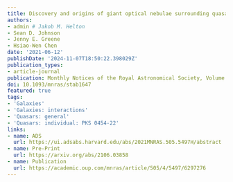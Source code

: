 ```yaml
---
title: Discovery and origins of giant optical nebulae surrounding quasar PKS 0454-22
authors:
- admin # Jakob M. Helton
- Sean D. Johnson
- Jenny E. Greene
- Hsiao-Wen Chen
date: '2021-06-12'
publishDate: '2024-11-07T18:50:22.398029Z'
publication_types:
- article-journal
publication: Monthly Notices of the Royal Astronomical Society, Volume 505, Issue 4, pages 5497-5513
doi: 10.1093/mnras/stab1647
featured: true
tags:
- 'Galaxies'
- 'Galaxies: interactions'
- 'Quasars: general'
- 'Quasars: individual: PKS 0454-22'
links:
- name: ADS
  url: https://ui.adsabs.harvard.edu/abs/2021MNRAS.505.5497H/abstract
- name: Pre-Print
  url: https://arxiv.org/abs/2106.03858
- name: Publication
  url: https://academic.oup.com/mnras/article/505/4/5497/6297276
---
```

